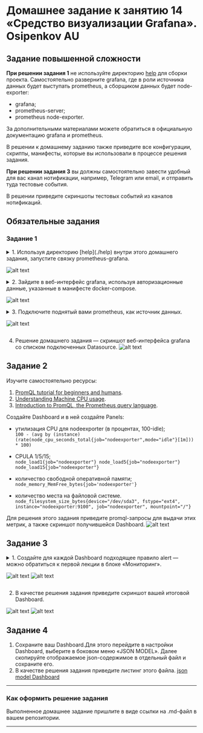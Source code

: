 # Домашнее задание к занятию 14 «Средство визуализации Grafana». Osipenkov AU

## Задание повышенной сложности

**При решении задания 1** не используйте директорию [help](./help) для сборки проекта. Самостоятельно разверните grafana, где в роли источника данных будет выступать prometheus, а сборщиком данных будет node-exporter:

- grafana;
- prometheus-server;
- prometheus node-exporter.

За дополнительными материалами можете обратиться в официальную документацию grafana и prometheus.

В решении к домашнему заданию также приведите все конфигурации, скрипты, манифесты, которые вы 
использовали в процессе решения задания.

**При решении задания 3** вы должны самостоятельно завести удобный для вас канал нотификации, например, Telegram или email, и отправить туда тестовые события.

В решении приведите скриншоты тестовых событий из каналов нотификаций.

## Обязательные задания

### Задание 1

<details><summary>1. Используя директорию [help](./help) внутри этого домашнего задания, запустите связку prometheus-grafana.<summary>

![alt text](https://github.com/Kovrei/devops-netology/blob/main/monitoring/03-grafana/help/img/3.1.1.JPG?raw=true)
</details>

<details><summary>2. Зайдите в веб-интерфейс grafana, используя авторизационные данные, указанные в манифесте docker-compose.<summary>

![alt text](https://github.com/Kovrei/devops-netology/blob/main/monitoring/03-grafana/help/img/3.1.2.JPG?raw=true)
</details>

<details><summary>3. Подключите поднятый вами prometheus, как источник данных.<summary>

![alt text](https://github.com/Kovrei/devops-netology/blob/main/monitoring/03-grafana/help/img/3.1.3.JPG?raw=true)
</details>

4. Решение домашнего задания — скриншот веб-интерфейса grafana со списком подключенных Datasource.
![alt text](https://github.com/Kovrei/devops-netology/blob/main/monitoring/03-grafana/help/img/3.1.4.JPG?raw=true)



## Задание 2

Изучите самостоятельно ресурсы:

1. [PromQL tutorial for beginners and humans](https://valyala.medium.com/promql-tutorial-for-beginners-9ab455142085).
2. [Understanding Machine CPU usage](https://www.robustperception.io/understanding-machine-cpu-usage).
3. [Introduction to PromQL, the Prometheus query language](https://grafana.com/blog/2020/02/04/introduction-to-promql-the-prometheus-query-language/).

Создайте Dashboard и в ней создайте Panels:

- утилизация CPU для nodeexporter (в процентах, 100-idle);  
`100 - (avg by (instance) (rate(node_cpu_seconds_total{job="nodeexporter",mode="idle"}[1m])) * 100)`

- CPULA 1/5/15;  
`node_load1{job="nodeexporter"}
node_load5{job="nodeexporter"}
node_load15{job="nodeexporter"}`

- количество свободной оперативной памяти;  
`node_memory_MemFree_bytes{job='nodeexporter'}`

- количество места на файловой системе.  
`node_filesystem_size_bytes{device="/dev/sda3", fstype="ext4", instance="nodeexporter:9100", job="nodeexporter", mountpoint="/"}`

Для решения этого задания приведите promql-запросы для выдачи этих метрик, а также скриншот получившейся Dashboard.
![alt text](https://github.com/Kovrei/devops-netology/blob/main/monitoring/03-grafana/help/img/3.2.JPG?raw=true)

## Задание 3

<details><summary>1. Создайте для каждой Dashboard подходящее правило alert — можно обратиться к первой лекции в блоке «Мониторинг».<summary>

![alt text](https://github.com/Kovrei/devops-netology/blob/main/monitoring/03-grafana/help/img/3.3.2.JPG?raw=true)
![alt text](https://github.com/Kovrei/devops-netology/blob/main/monitoring/03-grafana/help/img/3.3.3.JPG?raw=true)
</details>

2. В качестве решения задания приведите скриншот вашей итоговой Dashboard.  

![alt text](https://github.com/Kovrei/devops-netology/blob/main/monitoring/03-grafana/help/img/3.3.1.JPG?raw=true)
![alt text](https://github.com/Kovrei/devops-netology/blob/main/monitoring/03-grafana/help/img/3.3.4.JPG?raw=true)


## Задание 4

1. Сохраните ваш Dashboard.Для этого перейдите в настройки Dashboard, выберите в боковом меню «JSON MODEL». Далее скопируйте отображаемое json-содержимое в отдельный файл и сохраните его.
2. В качестве решения задания приведите листинг этого файла.
[json model Dashboard](https://github.com/Kovrei/devops-netology/blob/main/monitoring/03-grafana/help/prometheus/dashboard.json)
---

### Как оформить решение задания

Выполненное домашнее задание пришлите в виде ссылки на .md-файл в вашем репозитории.

---
